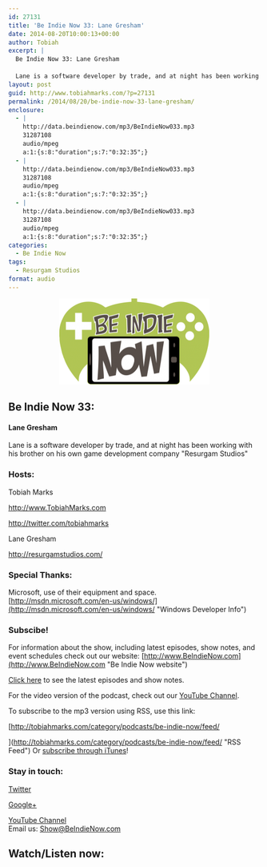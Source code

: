 ```yaml
---
id: 27131
title: 'Be Indie Now 33: Lane Gresham'
date: 2014-08-20T10:00:13+00:00
author: Tobiah
excerpt: |
  Be Indie Now 33: Lane Gresham
  
  Lane is a software developer by trade, and at night has been working with his brother on his own game development company "Resurgam Studios"
layout: post
guid: http://www.tobiahmarks.com/?p=27131
permalink: /2014/08/20/be-indie-now-33-lane-gresham/
enclosure:
  - |
    http://data.beindienow.com/mp3/BeIndieNow033.mp3
    31287108
    audio/mpeg
    a:1:{s:8:"duration";s:7:"0:32:35";}
  - |
    http://data.beindienow.com/mp3/BeIndieNow033.mp3
    31287108
    audio/mpeg
    a:1:{s:8:"duration";s:7:"0:32:35";}
  - |
    http://data.beindienow.com/mp3/BeIndieNow033.mp3
    31287108
    audio/mpeg
    a:1:{s:8:"duration";s:7:"0:32:35";}
categories:
  - Be Indie Now
tags:
  - Resurgam Studios
format: audio
---
```

<p style="text-align: center;">
  <img class="aligncenter" src="/assets/2013/10/BeIndyNowLogo-512h-300x173.png?resize=300%2C172" alt="Be Indie Now 33" width="300" height="172" data-recalc-dims="1" />
</p>

## Be Indie Now 33:

#### Lane Gresham

Lane is a software developer by trade, and at night has been working with his brother on his own game development company "Resurgam Studios"

<!--more-->

### Hosts:

Tobiah Marks
  
<a href="http://www.TobiahMarks.com" target="_blank">http://www.TobiahMarks.com</a>
  
<a title="Tobiah Twitter" href="http://twitter.com/tobiahmarks" target="_blank">http://twitter.com/tobiahmarks</a>

Lane Gresham
  
<http://resurgamstudios.com/>

### Special Thanks:

Microsoft, use of their equipment and space. [http://msdn.microsoft.com/en-us/windows/](http://msdn.microsoft.com/en-us/windows/ "Windows Developer Info")

### Subscibe!

For information about the show, including latest episodes, show notes, and event schedules check out our website: [http://www.BeIndieNow.com](http://www.BeIndieNow.com "Be Indie Now website")

[Click here](http://tobiahmarks.com/category/podcasts/be-indie-now/ "Be Indie Now episodes and show notes") to see the latest episodes and show notes.

For the video version of the podcast, check out our <a title="YouTube" href="http://www.youtube.com/channel/UCW6QQfnk1In7woq619zgD0g" target="_blank">YouTube Channel</a>.

To subscribe to the mp3 version using RSS, use this link:
  
[http://tobiahmarks.com/category/podcasts/be-indie-now/feed/
  
](http://tobiahmarks.com/category/podcasts/be-indie-now/feed/ "RSS Feed") Or <a title="iTunes" href="https://itunes.apple.com/us/podcast/be-indie-now/id734501818 " target="_blank">subscribe through iTunes</a>!

### Stay in touch:

<a title="Twitter" href="http://twitter.com/BeIndieNow" target="_blank">Twitter</a>
  
<a href="https://plus.google.com/105885018850238693949" target="_blank" rel="publisher">Google+</a>
  
<a title="YouTube" href="http://www.youtube.com/channel/UCW6QQfnk1In7woq619zgD0g" target="_blank">YouTube Channel<br /> </a>Email us: <Show@BeIndieNow.com>

## Watch/Listen now: